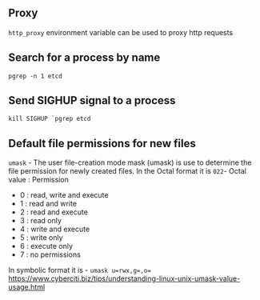 Proxy
-----
`http_proxy` environment variable can be used to proxy http requests

Search for a process by name
------------------------------
`pgrep -n 1 etcd`

Send SIGHUP signal to a process
-------------------------------
```kill SIGHUP `pgrep etcd```

Default file permissions for new files
--------------------------------------
`umask` - The user file-creation mode mask (umask) is use to determine the file permission for newly created files.
In the Octal format it is `022`-
Octal value : Permission
* 0 : read, write and execute
* 1 : read and write
* 2 : read and execute
* 3 : read only
* 4 : write and execute
* 5 : write only
* 6 : execute only
* 7 : no permissions

In symbolic format it is -
`umask u=rwx,g=,o=`
https://www.cyberciti.biz/tips/understanding-linux-unix-umask-value-usage.html
